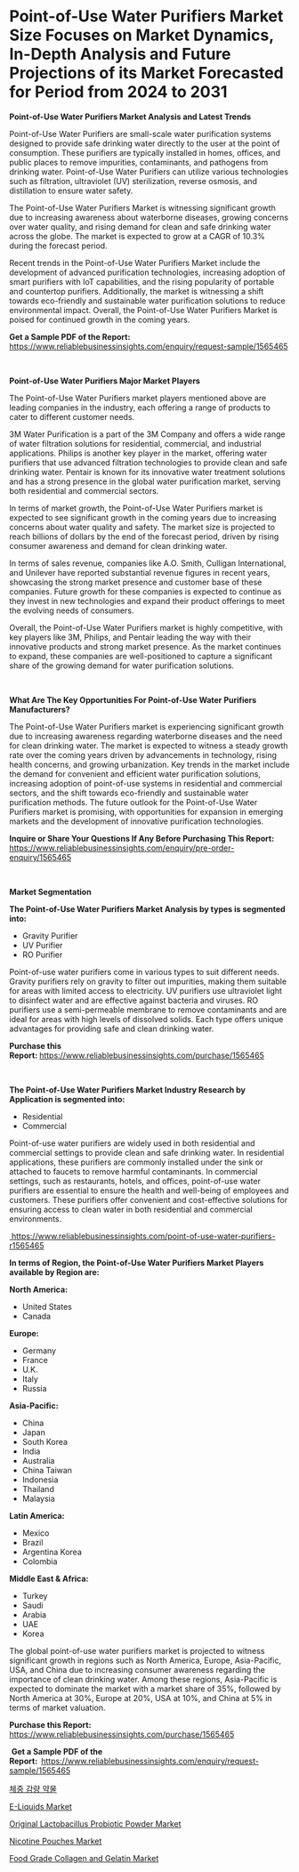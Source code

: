 <p><h1>Point-of-Use Water Purifiers Market Size Focuses on Market Dynamics, In-Depth Analysis and Future Projections of its Market Forecasted for Period from 2024 to 2031</h1></p><p><strong>Point-of-Use Water Purifiers Market Analysis and Latest Trends</strong></p>
<p><p>Point-of-Use Water Purifiers are small-scale water purification systems designed to provide safe drinking water directly to the user at the point of consumption. These purifiers are typically installed in homes, offices, and public places to remove impurities, contaminants, and pathogens from drinking water. Point-of-Use Water Purifiers can utilize various technologies such as filtration, ultraviolet (UV) sterilization, reverse osmosis, and distillation to ensure water safety.</p><p>The Point-of-Use Water Purifiers Market is witnessing significant growth due to increasing awareness about waterborne diseases, growing concerns over water quality, and rising demand for clean and safe drinking water across the globe. The market is expected to grow at a CAGR of 10.3% during the forecast period. </p><p>Recent trends in the Point-of-Use Water Purifiers Market include the development of advanced purification technologies, increasing adoption of smart purifiers with IoT capabilities, and the rising popularity of portable and countertop purifiers. Additionally, the market is witnessing a shift towards eco-friendly and sustainable water purification solutions to reduce environmental impact. Overall, the Point-of-Use Water Purifiers Market is poised for continued growth in the coming years.</p></p>
<p><strong>Get a Sample PDF of the Report:&nbsp;</strong> <a href="https://www.reliablebusinessinsights.com/enquiry/request-sample/1565465">https://www.reliablebusinessinsights.com/enquiry/request-sample/1565465</a></p>
<p>&nbsp;</p>
<p><strong>Point-of-Use Water Purifiers Major Market Players</strong></p>
<p><p>The Point-of-Use Water Purifiers market players mentioned above are leading companies in the industry, each offering a range of products to cater to different customer needs.</p><p>3M Water Purification is a part of the 3M Company and offers a wide range of water filtration solutions for residential, commercial, and industrial applications. Philips is another key player in the market, offering water purifiers that use advanced filtration technologies to provide clean and safe drinking water. Pentair is known for its innovative water treatment solutions and has a strong presence in the global water purification market, serving both residential and commercial sectors.</p><p>In terms of market growth, the Point-of-Use Water Purifiers market is expected to see significant growth in the coming years due to increasing concerns about water quality and safety. The market size is projected to reach billions of dollars by the end of the forecast period, driven by rising consumer awareness and demand for clean drinking water.</p><p>In terms of sales revenue, companies like A.O. Smith, Culligan International, and Unilever have reported substantial revenue figures in recent years, showcasing the strong market presence and customer base of these companies. Future growth for these companies is expected to continue as they invest in new technologies and expand their product offerings to meet the evolving needs of consumers.</p><p>Overall, the Point-of-Use Water Purifiers market is highly competitive, with key players like 3M, Philips, and Pentair leading the way with their innovative products and strong market presence. As the market continues to expand, these companies are well-positioned to capture a significant share of the growing demand for water purification solutions.</p></p>
<p>&nbsp;</p>
<p><strong>What Are The Key Opportunities For Point-of-Use Water Purifiers Manufacturers?</strong></p>
<p><p>The Point-of-Use Water Purifiers market is experiencing significant growth due to increasing awareness regarding waterborne diseases and the need for clean drinking water. The market is expected to witness a steady growth rate over the coming years driven by advancements in technology, rising health concerns, and growing urbanization. Key trends in the market include the demand for convenient and efficient water purification solutions, increasing adoption of point-of-use systems in residential and commercial sectors, and the shift towards eco-friendly and sustainable water purification methods. The future outlook for the Point-of-Use Water Purifiers market is promising, with opportunities for expansion in emerging markets and the development of innovative purification technologies.</p></p>
<p><strong>Inquire or Share Your Questions If Any Before Purchasing This Report:</strong> <a href="https://www.reliablebusinessinsights.com/enquiry/pre-order-enquiry/1565465">https://www.reliablebusinessinsights.com/enquiry/pre-order-enquiry/1565465</a></p>
<p>&nbsp;</p>
<p><strong>Market Segmentation</strong></p>
<p><strong>The Point-of-Use Water Purifiers Market Analysis by types is segmented into:</strong></p>
<p><ul><li>Gravity Purifier</li><li>UV Purifier</li><li>RO Purifier</li></ul></p>
<p><p>Point-of-use water purifiers come in various types to suit different needs. Gravity purifiers rely on gravity to filter out impurities, making them suitable for areas with limited access to electricity. UV purifiers use ultraviolet light to disinfect water and are effective against bacteria and viruses. RO purifiers use a semi-permeable membrane to remove contaminants and are ideal for areas with high levels of dissolved solids. Each type offers unique advantages for providing safe and clean drinking water.</p></p>
<p><strong>Purchase this Report:&nbsp;</strong><a href="https://www.reliablebusinessinsights.com/purchase/1565465">https://www.reliablebusinessinsights.com/purchase/1565465</a></p>
<p>&nbsp;</p>
<p><strong>The Point-of-Use Water Purifiers Market Industry Research by Application is segmented into:</strong></p>
<p><ul><li>Residential</li><li>Commercial</li></ul></p>
<p><p>Point-of-use water purifiers are widely used in both residential and commercial settings to provide clean and safe drinking water. In residential applications, these purifiers are commonly installed under the sink or attached to faucets to remove harmful contaminants. In commercial settings, such as restaurants, hotels, and offices, point-of-use water purifiers are essential to ensure the health and well-being of employees and customers. These purifiers offer convenient and cost-effective solutions for ensuring access to clean water in both residential and commercial environments.</p></p>
<p><a href="https://www.reliablebusinessinsights.com/point-of-use-water-purifiers-r1565465">&nbsp;https://www.reliablebusinessinsights.com/point-of-use-water-purifiers-r1565465</a></p>
<p><strong>In terms of Region, the Point-of-Use Water Purifiers Market Players available by Region are:</strong></p>
<p>
    <p> <strong> North America: </strong>
        <ul>
            <li>United States</li>
            <li>Canada</li>
        </ul>
        </p> 
    <p> <strong> Europe: </strong>
        <ul>
            <li>Germany</li>
            <li>France</li>
            <li>U.K.</li>
            <li>Italy</li>
            <li>Russia</li>
        </ul>
        </p> 
    <p> <strong> Asia-Pacific: </strong>
        <ul>
            <li>China</li>
            <li>Japan</li>
            <li>South Korea</li>
            <li>India</li>
            <li>Australia</li>
            <li>China Taiwan</li>
            <li>Indonesia</li>
            <li>Thailand</li>
            <li>Malaysia</li>
        </ul>
        </p> 
    <p> <strong> Latin America: </strong>
        <ul>
            <li>Mexico</li>
            <li>Brazil</li>
            <li>Argentina Korea</li>
            <li>Colombia</li>
        </ul>
        </p> 
    <p> <strong> Middle East & Africa: </strong>
        <ul>
            <li>Turkey</li>
            <li>Saudi</li>
            <li>Arabia</li>
            <li>UAE</li>
            <li>Korea</li>
        </ul>
    </p>
    </p>
<p><p>The global point-of-use water purifiers market is projected to witness significant growth in regions such as North America, Europe, Asia-Pacific, USA, and China due to increasing consumer awareness regarding the importance of clean drinking water. Among these regions, Asia-Pacific is expected to dominate the market with a market share of 35%, followed by North America at 30%, Europe at 20%, USA at 10%, and China at 5% in terms of market valuation.</p></p>
<p><strong>Purchase this Report: </strong><a href="https://www.reliablebusinessinsights.com/purchase/1565465">https://www.reliablebusinessinsights.com/purchase/1565465</a></p>
<p>&nbsp;<strong>Get a Sample PDF of the Report:&nbsp;&nbsp;</strong><a href="https://www.reliablebusinessinsights.com/enquiry/request-sample/1565465">https://www.reliablebusinessinsights.com/enquiry/request-sample/1565465</a></p>
<p><strong></strong></p>
<p><p><a href="https://medium.com/@iarhbiqv81/%EC%B2%B4%EC%A4%91-%EA%B0%90%EB%9F%89-%EC%95%BD-%EC%8B%9C%EC%9E%A5%EC%9D%98-%ED%8A%B8%EB%A0%8C%EB%93%9C-%EB%B0%8F-%EB%B6%84%EC%84%9D-%EB%AF%B8%EB%9E%98-%EC%84%B1%EC%9E%A5%EC%9D%84-%EC%9C%84%ED%95%9C-%EA%B8%B0%ED%9A%8C%EC%99%80-%EB%8F%84%EC%A0%84-2024-2031-14a653bab715">체중 감량 약물</a></p><p><a href="https://github.com/gulaimolin/Market-Research-Report-List-5/blob/main/e-liquids-market.md">E-Liquids Market</a></p><p><a href="https://medium.com/@rachel.baile55467/original-lactobacillus-probiotic-powder-market-trends-focusing-on-original-lactobacillus-probiotic-8b165791d45c">Original Lactobacillus Probiotic Powder Market</a></p><p><a href="https://github.com/RoccoManning/Market-Research-Report-List-6/blob/main/nicotine-pouches-market.md">Nicotine Pouches Market</a></p><p><a href="https://medium.com/@maria.hardacre7345/analyzing-food-grade-collagen-and-gelatin-market-dynamics-and-growth-drivers-and-forecasted-for-d9b36e8304b9">Food Grade Collagen and Gelatin Market</a></p></p>